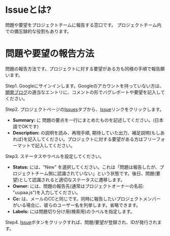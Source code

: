 # Issueとは? #

問題や要望をプロジェクトチームに報告する窓口です。
プロジェクトチーム内での備忘録的な役割もあります。

# 問題や要望の報告方法 #

問題の報告方法です。プロジェクトに対する要望がある方も同様の手順で報告願います。

Step1. Googleにサインインします。Googleのアカウントを持っていない方は、[開発ブログ](http://d.hatena.ne.jp/uupaa/)の適当なエントリに、コメントの形でバグレポートや要望を記入してください。

Step2. プロジェクトページの[Issues](Issues.md)タブから、[Issue](New.md)リンクをクリックします。

  * **Summary:** に 問題の要点を一行にまとめたものを記述してください。(日本語でOKです)
  * **Description:** の説明を読み、再現手順, 期待していた出力、補足説明(もしあれば)を記入してください。プロジェクトに対する要望がある方はフリーフォーマットで記入してください。

Step3. ステータスやラベルを設定してください。

  * **Status:** には、"New" を選択してください。これは「問題は報告したが、プロジェクトチーム側に認識されていない」という状態です。後日、問題(要望)として認識されると適切なステータスに遷移します。
  * **Owner:** には、問題の報告先(通常はプロジェクトオーナーの名前: "uupaa.js")を入力してください。
  * **Cc:** は、メールのCCと同じです。同時に報告したいプロジェクトメンバーがいる場合に、彼らのユーザー名を列挙します。省略できます。
  * **Labels:** には問題切り分け用(検索用)のラベルを指定します。

Step4. [Issue](Submit.md)ボタンをクリックすれば、問題/要望が登録され、IDが発行されます。